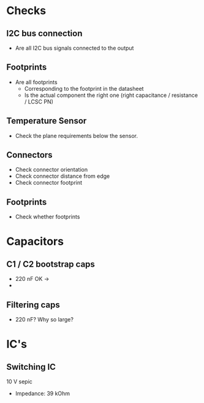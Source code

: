 # Checks
## I2C bus connection
- Are all I2C bus signals connected to the output

## Footprints
- Are all footprints
	- Corresponding to the footprint in the datasheet
	- Is the actual component the right one (right capacitance / resistance / LCSC PN)

## Temperature Sensor
- Check the plane requirements below the sensor.

## Connectors
- Check connector orientation 
- Check connector distance from edge
- Check connector footprint

## Footprints
- Check whether footprints 

# Capacitors
## C1 / C2 bootstrap caps
- 220 nF OK -> 
-


## Filtering caps
- 220 nF? Why so large?

# IC's
## Switching IC
10 V sepic
- Impedance: 39 kOhm
